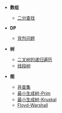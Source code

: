 <!-- docs/_sidebar.md -->
<!-- * **算法** -->
* **数组**
  * [二分查找](/algorithm/array/BinarySearch.md)

* **DP**
  * [背包问题](/algorithm/dp/背包.md)

* **树**
  * [二叉树的递归遍历](/algorithm/tree/二叉树的递归遍历)
  * [线段树](/algorithm/tree/SegmentTree)

* **图**
  * [并查集](/algorithm/graph/并查集.md)
  * [最小生成树-Prim](/algorithm/graph/Prim.md)
  * [最小生成树-Kruskal](/algorithm/graph/Kruskal.md)
  * [Floyd-Warshall](/algorithm/graph/Floyd-Warshall)
